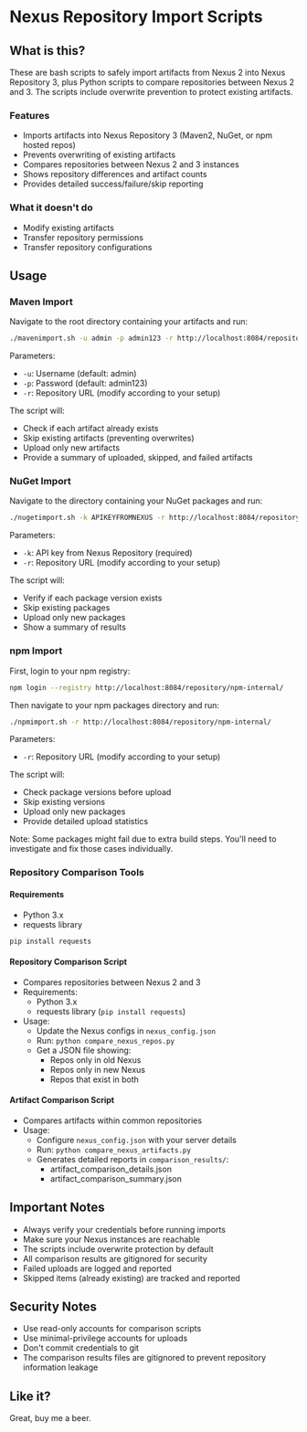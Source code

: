 # Nexus Repository Import Scripts

## What is this?
These are bash scripts to safely import artifacts from Nexus 2 into Nexus Repository 3, plus Python scripts to compare repositories between Nexus 2 and 3. The scripts include overwrite prevention to protect existing artifacts.

### Features
* Imports artifacts into Nexus Repository 3 (Maven2, NuGet, or npm hosted repos)
* Prevents overwriting of existing artifacts
* Compares repositories between Nexus 2 and 3 instances
* Shows repository differences and artifact counts
* Provides detailed success/failure/skip reporting

### What it doesn't do
* Modify existing artifacts
* Transfer repository permissions
* Transfer repository configurations

## Usage

### Maven Import
Navigate to the root directory containing your artifacts and run:
```bash
./mavenimport.sh -u admin -p admin123 -r http://localhost:8084/repository/maven-releases/
```
Parameters:
- `-u`: Username (default: admin)
- `-p`: Password (default: admin123)
- `-r`: Repository URL (modify according to your setup)

The script will:
- Check if each artifact already exists
- Skip existing artifacts (preventing overwrites)
- Upload only new artifacts
- Provide a summary of uploaded, skipped, and failed artifacts

### NuGet Import
Navigate to the directory containing your NuGet packages and run:
```bash
./nugetimport.sh -k APIKEYFROMNEXUS -r http://localhost:8084/repository/nuget-hosted/
```
Parameters:
- `-k`: API key from Nexus Repository (required)
- `-r`: Repository URL (modify according to your setup)

The script will:
- Verify if each package version exists
- Skip existing packages
- Upload only new packages
- Show a summary of results

### npm Import
First, login to your npm registry:
```bash
npm login --registry http://localhost:8084/repository/npm-internal/
```

Then navigate to your npm packages directory and run:
```bash
./npmimport.sh -r http://localhost:8084/repository/npm-internal/
```
Parameters:
- `-r`: Repository URL (modify according to your setup)

The script will:
- Check package versions before upload
- Skip existing versions
- Upload only new packages
- Provide detailed upload statistics

Note: Some packages might fail due to extra build steps. You'll need to investigate and fix those cases individually.

### Repository Comparison Tools

#### Requirements
- Python 3.x
- requests library
```bash
pip install requests
```

#### Repository Comparison Script
* Compares repositories between Nexus 2 and 3
* Requirements:
  * Python 3.x
  * requests library (`pip install requests`)
* Usage:
  * Update the Nexus configs in `nexus_config.json`
  * Run: `python compare_nexus_repos.py`
  * Get a JSON file showing:
    * Repos only in old Nexus
    * Repos only in new Nexus
    * Repos that exist in both

#### Artifact Comparison Script
* Compares artifacts within common repositories
* Usage:
  * Configure `nexus_config.json` with your server details
  * Run: `python compare_nexus_artifacts.py`
  * Generates detailed reports in `comparison_results/`:
    * artifact_comparison_details.json
    * artifact_comparison_summary.json

## Important Notes
* Always verify your credentials before running imports
* Make sure your Nexus instances are reachable
* The scripts include overwrite protection by default
* All comparison results are gitignored for security
* Failed uploads are logged and reported
* Skipped items (already existing) are tracked and reported

## Security Notes
* Use read-only accounts for comparison scripts
* Use minimal-privilege accounts for uploads
* Don't commit credentials to git
* The comparison results files are gitignored to prevent repository information leakage

## Like it?
Great, buy me a beer.